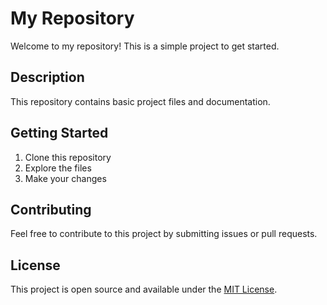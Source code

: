 # My Repository

Welcome to my repository! This is a simple project to get started.

## Description

This repository contains basic project files and documentation.

## Getting Started

1. Clone this repository
2. Explore the files
3. Make your changes

## Contributing

Feel free to contribute to this project by submitting issues or pull requests.

## License

This project is open source and available under the [MIT License](LICENSE).
